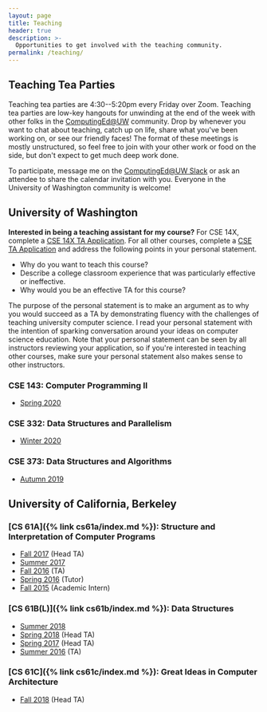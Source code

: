 ```yaml
---
layout: page
title: Teaching
header: true
description: >-
  Opportunities to get involved with the teaching community.
permalink: /teaching/
---
```


## Teaching Tea Parties

Teaching tea parties are 4:30--5:20pm every Friday over Zoom. Teaching tea parties are low-key hangouts for unwinding at the end of the week with other folks in the [ComputingEd@UW](https://computinged.uw.edu/) community. Drop by whenever you want to chat about teaching, catch up on life, share what you've been working on, or see our friendly faces! The format of these meetings is mostly unstructured, so feel free to join with your other work or food on the side, but don't expect to get much deep work done.

To participate, message me on the [ComputingEd@UW Slack](http://computinged-uw.slack.com/) or ask an attendee to share the calendar invitation with you. Everyone in the University of Washington community is welcome!

## University of Washington

**Interested in being a teaching assistant for my course?** For CSE 14X, complete a [CSE 14X TA Application](http://courses.cs.washington.edu/courses/cse14x/ta/). For all other courses, complete a [CSE TA Application](https://ta.cs.washington.edu/apply/) and address the following points in your personal statement.

- Why do you want to teach this course?
- Describe a college classroom experience that was particularly effective or ineffective.
- Why would you be an effective TA for this course?

The purpose of the personal statement is to make an argument as to why you would succeed as a TA by demonstrating fluency with the challenges of teaching university computer science. I read your personal statement with the intention of sparking conversation around your ideas on computer science education. Note that your personal statement can be seen by all instructors reviewing your application, so if you're interested in teaching other courses, make sure your personal statement also makes sense to other instructors.

### CSE 143: Computer Programming II

- [Spring 2020](https://courses.cs.washington.edu/courses/cse143/20sp/)

### CSE 332: Data Structures and Parallelism

- [Winter 2020](https://courses.cs.washington.edu/courses/cse332/20wi/)

### CSE 373: Data Structures and Algorithms

- [Autumn 2019](https://courses.cs.washington.edu/courses/cse373/19au/)

## University of California, Berkeley

### [CS 61A]({% link cs61a/index.md %}): Structure and Interpretation of Computer Programs

- [Fall 2017](https://inst.eecs.berkeley.edu/~cs61a/fa17/) (Head TA)
- [Summer 2017](https://inst.eecs.berkeley.edu/~cs61a/su17/)
- [Fall 2016](https://inst.eecs.berkeley.edu/~cs61a/fa16/) (TA)
- [Spring 2016](https://inst.eecs.berkeley.edu/~cs61a/sp16/) (Tutor)
- [Fall 2015](https://inst.eecs.berkeley.edu/~cs61a/fa15/) (Academic Intern)

### [CS 61B(L)]({% link cs61b/index.md %}): Data Structures

- [Summer 2018](https://cs61bl.org/su18/)
- [Spring 2018](https://sp18.datastructur.es) (Head TA)
- [Spring 2017](https://datastructur.es/sp17/) (Head TA)
- [Summer 2016](https://cs61bl.org/su16/) (TA)

### [CS 61C]({% link cs61c/index.md %}): Great Ideas in Computer Architecture

- [Fall 2018](https://inst.eecs.berkeley.edu/~cs61c/fa18/) (Head TA)
